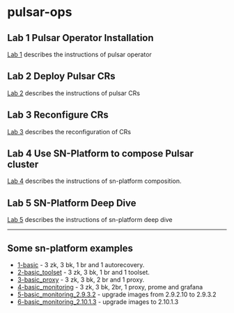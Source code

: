 # pulsar-ops

## Lab 1 Pulsar Operator Installation

[Lab 1](https://github.com/yuweisung/pulsar-ops/blob/main/Lab%201%20-%20Pulsar%20Operators%20Install.md) describes the instructions of pulsar operator

## Lab 2 Deploy Pulsar CRs

[Lab 2](https://github.com/yuweisung/pulsar-ops/blob/main/Lab%202%20-%20Deploy%20Pulsar%20CRs.md) describes the instructions of pulsar CRs

## Lab 3 Reconfigure CRs

[Lab 3](https://github.com/yuweisung/pulsar-ops/blob/main/Lab%203%20-%20Reconfig%20CRs.md) describes the reconfiguration of CRs

## Lab 4 Use SN-Platform to compose Pulsar cluster

[Lab 4](https://github.com/yuweisung/pulsar-ops/blob/main/Lab%204%20-%20sn-platform%20install.md) describes the instructions of sn-platform composition.

## Lab 5 SN-Platform Deep Dive

[Lab 5](https://github.com/yuweisung/pulsar-ops/blob/main/Lab%205%20-%20sn-platform%20Deep%20Dive.md) describes the instructions of sn-platform deep dive

---
## Some sn-platform examples

* [1-basic](sn-platform/1-basic.yaml) - 3 zk, 3 bk, 1 br and 1 autorecovery.
* [2-basic_toolset](sn-platform/2-basic_toolset.yaml) - 3 zk, 3 bk, 1 br and 1 toolset.
* [3-basic_proxy](sn-platform/3-basic_proxy.yaml) - 3 zk, 3 bk, 2 br and 1 proxy.
* [4-basic_monitoring](sn-platform/4-basic_monitoring.yaml) - 3 zk, 3 bk, 2br, 1 proxy, prome and grafana
* [5-basic_monitoring_2.9.3.2](sn-platform/5-basic_monitoring_2.9.3.2.yaml) - upgrade images from 2.9.2.10 to 2.9.3.2
* [6-basic_monitoring_2.10.1.3](sn-platform/6-basic_monitoring_2.10.1.3.yaml) - upgrade images to 2.10.1.3
